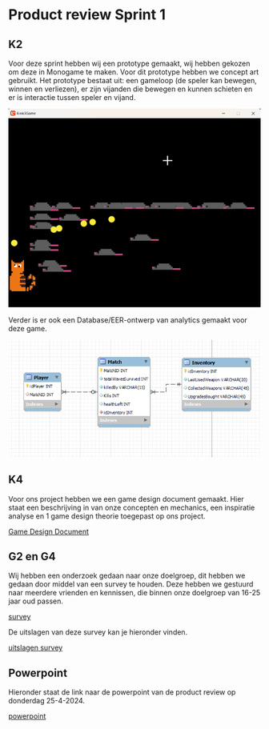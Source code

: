 # Product review Sprint 1

## K2
Voor deze sprint hebben wij een prototype gemaakt, wij hebben gekozen om deze in Monogame te maken. Voor dit prototype hebben we concept art gebruikt. Het prototype bestaat uit: een gameloop (de speler kan bewegen, winnen en verliezen), er zijn vijanden die bewegen en kunnen schieten en er is interactie tussen speler en vijand.

![Prototype](../../images/PrototypeGameSprint1.png)

Verder is er ook een Database/EER-ontwerp van analytics gemaakt voor deze game.

![EER](../../images/EERSprint1.PNG)

## K4
Voor ons project hebben we een game design document gemaakt. Hier staat een beschrijving in van onze concepten en mechanics, een inspiratie analyse en 1 game design theorie toegepast op ons project.

[Game Design Document](https://suuleewooyaa34-propedeuse-hbo-ict-onderwijs-2023-379a4339aa11c7.dev.hihva.nl/Groepje/Game-design/)

## G2 en G4
Wij hebben een onderzoek gedaan naar onze doelgroep, dit hebben we gedaan door middel van een survey te houden. Deze hebben we gestuurd naar meerdere vrienden en kennissen, die binnen onze doelgroep van 16-25 jaar oud passen.

[survey](https://docs.google.com/forms/d/1FivExYb0LXbCOSD4Vz9-DgLNRBpKKrlBVcoj90mwMfI/viewform?edit_requested=true) 

De uitslagen van deze survey kan je hieronder vinden.

[uitslagen survey](https://icthva-my.sharepoint.com/:w:/g/personal/doortje_geuze_hva_nl/EesPOxRipSJDnMWAxso4mUwB2si3BOiy7bQWhq1Gserc2w)

## Powerpoint
Hieronder staat de link naar de powerpoint van de product review op donderdag 25-4-2024.

[powerpoint](https://icthva-my.sharepoint.com/:p:/g/personal/doortje_geuze_hva_nl/ET2KNq-a9dVCk9MSghZM9c0B4TnQk839jBKlGgmF1swbtw?e=cYC78s)